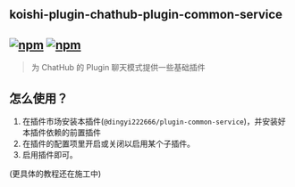 ## koishi-plugin-chathub-plugin-common-service

## [![npm](https://img.shields.io/npm/v/koishi-plugin-chatluna-plugin-common)](https://www.npmjs.com/package/koishi-plugin-chatluna-plugin-common) [![npm](https://img.shields.io/npm/dm/koishi-plugin-chatluna-plugin-common)](https://www.npmjs.com/package/koishi-plugin-chatluna-plugin-common)

> 为 ChatHub 的 Plugin 聊天模式提供一些基础插件

## 怎么使用？

1. 在插件市场安装本插件(`@dingyi222666/plugin-common-service`)，并安装好本插件依赖的前置插件
2. 在插件的配置项里开启或关闭以启用某个子插件。
3. 启用插件即可。

(更具体的教程还在施工中)
